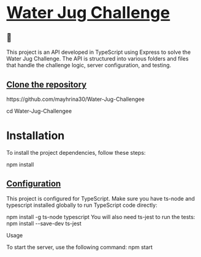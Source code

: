 ## <u><strong><h1>Water Jug Challenge</h1></strong></u>🫗

<p>This project is an API developed in TypeScript using Express to solve the Water Jug Challenge. The API is structured into various folders and files that handle the challenge logic, server configuration, and testing.</p>

<h2><u><strong>Clone the repository</strong></u></h2>
https://github.com/mayhrina30/Water-Jug-Challengee
<p>cd Water-Jug-Challengee</p>

<h1>Installation</h1>

<p>To install the project dependencies, follow these steps:</p>

<p>npm install</p>


<h2><u><strong>Configuration</strong></u></h2>

<p>This project is configured for TypeScript. Make sure you have ts-node and typescript installed globally to run TypeScript code directly:

npm install -g ts-node typescript
You will also need ts-jest to run the tests:
npm install --save-dev ts-jest</p>

</strong></u></h2>Usage</strong></u></h2>

<p>To start the server, use the following command:
npm start


